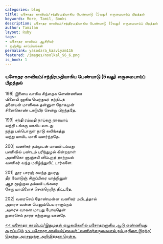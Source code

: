 ```yaml
---  
categories: blog  
title: யசோதர காவியம்/சந்திரமதியாகிய பெண்யாடு (5வது) எருமையாய்ப் பிறத்தல்
keywords: More, Tamil, Books  
description: யசோதர காவியம்/சந்திரமதியாகிய பெண்யாடு (5வது) எருமையாய்ப் பிறத்தல்
author: Tamilan  
layout: Ruby  
tags:     
- யசோதர காவியம் ஆசிரியர்
- ஐஞ்சிறு காப்பியங்கள்
permalink: yasodara_kaaviyam116  
featured: /images/noolkal_96_6.png  
is_book: 1
---  
```



### யசோதர காவியம்/சந்திரமதியாகிய பெண்யாடு (5வது) எருமையாய்ப் பிறத்தல்

198| இனைய வாகிய சிந்தைக ளெண்ணிலா  
வினையி னாகிய வெந்துயர் தந்திடத்  
தனையன் மாளிகை தன்னுள நோகமுன்  
சினைகொண் டாடுயிர் சென்று பிறந்ததே.

199| சந்தி ரம்மதி நாய்கரு நாகமாய்  
வந்தி டங்கரு மாகிய வாடது  
நந்து பல்பொருள் நாடு கலிங்கத்து  
வந்து மாயிட மாகி வளர்ந்ததே.

200| வணிகர் தம்முடன் மாமயி டம்மது  
பணிவில் பண்டம் பரிந்துழல் கின்றநாள்  
அணிகொ ளுஞ்சயி னிப்புறத் தாற்றயல்  
வணிகர் வந்த மகிழ்ந்துவிட் டார்களே.

201| தூர பாரஞ் சுமந்த துயரது  
தீர வோடுஞ் சிருப்பிரை யாற்றினுள்  
ஆர மூழ்குவ தம்மயி டங்கரை  
சேரு மாவினைச் சென்றெறிந் திட்டதே.

202| வரைசெய் தோண்மன்ன வணிகர் மயிடத்தால்  
அரைச வன்ன மெனும்பெய ராகும்நம்  
அரைச வாகன மாயது போயதென்  
றுரைசெய் தாரர சற்குழை யாளரே.

[<< யசோதர காவியம்/இதுமுதல் ஏழுகவிகளில் யசோதரனாகிய ஆடு எண்ணியது கூறப்படும்](yasodara_kaaviyam115) [<< யசோதர காவியம்/ஏவலர் ‘வணிகர்எருமையால் நம் குதிரை இறந்த‘ தென்று அரசனுக்கு அறிவித்தன ரென்க.](yasodara_kaaviyam117)


